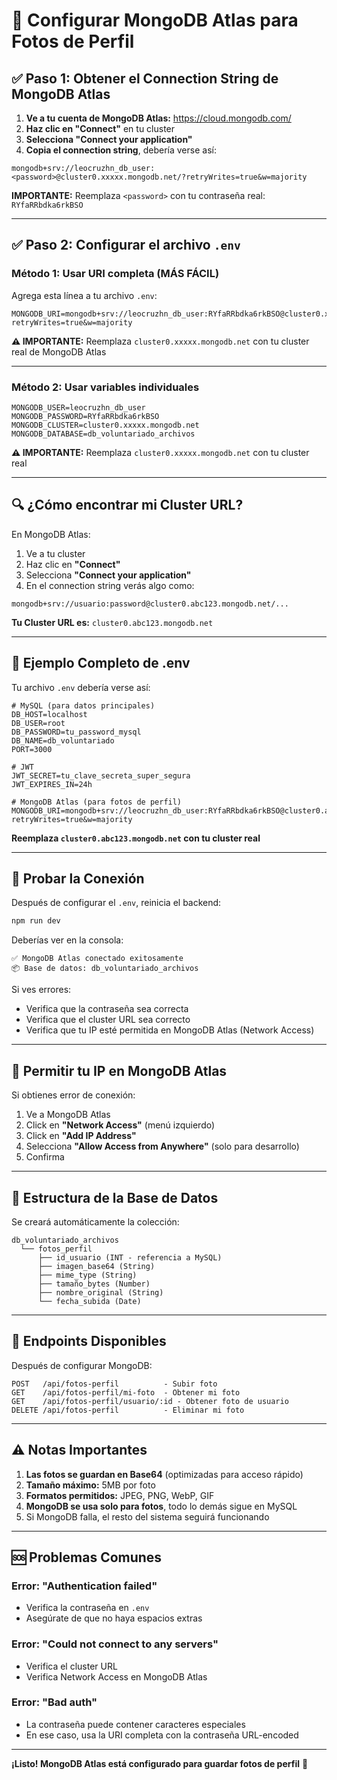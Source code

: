 # 📘 Configurar MongoDB Atlas para Fotos de Perfil

## ✅ Paso 1: Obtener el Connection String de MongoDB Atlas

1. **Ve a tu cuenta de MongoDB Atlas:** https://cloud.mongodb.com/
2. **Haz clic en "Connect"** en tu cluster
3. **Selecciona "Connect your application"**
4. **Copia el connection string**, debería verse así:

```
mongodb+srv://leocruzhn_db_user:<password>@cluster0.xxxxx.mongodb.net/?retryWrites=true&w=majority
```

**IMPORTANTE:** Reemplaza `<password>` con tu contraseña real: `RYfaRRbdka6rkBSO`

---

## ✅ Paso 2: Configurar el archivo `.env`

### Método 1: Usar URI completa (MÁS FÁCIL)

Agrega esta línea a tu archivo `.env`:

```env
MONGODB_URI=mongodb+srv://leocruzhn_db_user:RYfaRRbdka6rkBSO@cluster0.xxxxx.mongodb.net/db_voluntariado_archivos?retryWrites=true&w=majority
```

**⚠️ IMPORTANTE:** Reemplaza `cluster0.xxxxx.mongodb.net` con tu cluster real de MongoDB Atlas

---

### Método 2: Usar variables individuales

```env
MONGODB_USER=leocruzhn_db_user
MONGODB_PASSWORD=RYfaRRbdka6rkBSO
MONGODB_CLUSTER=cluster0.xxxxx.mongodb.net
MONGODB_DATABASE=db_voluntariado_archivos
```

**⚠️ IMPORTANTE:** Reemplaza `cluster0.xxxxx.mongodb.net` con tu cluster real

---

## 🔍 ¿Cómo encontrar mi Cluster URL?

En MongoDB Atlas:

1. Ve a tu cluster
2. Haz clic en **"Connect"**
3. Selecciona **"Connect your application"**
4. En el connection string verás algo como:

```
mongodb+srv://usuario:password@cluster0.abc123.mongodb.net/...
```

**Tu Cluster URL es:** `cluster0.abc123.mongodb.net`

---

## 🎯 Ejemplo Completo de .env

Tu archivo `.env` debería verse así:

```env
# MySQL (para datos principales)
DB_HOST=localhost
DB_USER=root
DB_PASSWORD=tu_password_mysql
DB_NAME=db_voluntariado
PORT=3000

# JWT
JWT_SECRET=tu_clave_secreta_super_segura
JWT_EXPIRES_IN=24h

# MongoDB Atlas (para fotos de perfil)
MONGODB_URI=mongodb+srv://leocruzhn_db_user:RYfaRRbdka6rkBSO@cluster0.abc123.mongodb.net/db_voluntariado_archivos?retryWrites=true&w=majority
```

**Reemplaza `cluster0.abc123.mongodb.net` con tu cluster real**

---

## 🧪 Probar la Conexión

Después de configurar el `.env`, reinicia el backend:

```bash
npm run dev
```

Deberías ver en la consola:

```
✅ MongoDB Atlas conectado exitosamente
📦 Base de datos: db_voluntariado_archivos
```

Si ves errores:
- Verifica que la contraseña sea correcta
- Verifica que el cluster URL sea correcto
- Verifica que tu IP esté permitida en MongoDB Atlas (Network Access)

---

## 🔐 Permitir tu IP en MongoDB Atlas

Si obtienes error de conexión:

1. Ve a MongoDB Atlas
2. Click en **"Network Access"** (menú izquierdo)
3. Click en **"Add IP Address"**
4. Selecciona **"Allow Access from Anywhere"** (solo para desarrollo)
5. Confirma

---

## 📝 Estructura de la Base de Datos

Se creará automáticamente la colección:

```
db_voluntariado_archivos
  └── fotos_perfil
      ├── id_usuario (INT - referencia a MySQL)
      ├── imagen_base64 (String)
      ├── mime_type (String)
      ├── tamaño_bytes (Number)
      ├── nombre_original (String)
      └── fecha_subida (Date)
```

---

## 🚀 Endpoints Disponibles

Después de configurar MongoDB:

```
POST   /api/fotos-perfil          - Subir foto
GET    /api/fotos-perfil/mi-foto  - Obtener mi foto
GET    /api/fotos-perfil/usuario/:id - Obtener foto de usuario
DELETE /api/fotos-perfil          - Eliminar mi foto
```

---

## ⚠️ Notas Importantes

1. **Las fotos se guardan en Base64** (optimizadas para acceso rápido)
2. **Tamaño máximo:** 5MB por foto
3. **Formatos permitidos:** JPEG, PNG, WebP, GIF
4. **MongoDB se usa solo para fotos**, todo lo demás sigue en MySQL
5. Si MongoDB falla, el resto del sistema seguirá funcionando

---

## 🆘 Problemas Comunes

### Error: "Authentication failed"
- Verifica la contraseña en `.env`
- Asegúrate de que no haya espacios extras

### Error: "Could not connect to any servers"
- Verifica el cluster URL
- Verifica Network Access en MongoDB Atlas

### Error: "Bad auth"
- La contraseña puede contener caracteres especiales
- En ese caso, usa la URI completa con la contraseña URL-encoded

---

**¡Listo! MongoDB Atlas está configurado para guardar fotos de perfil** 📸

